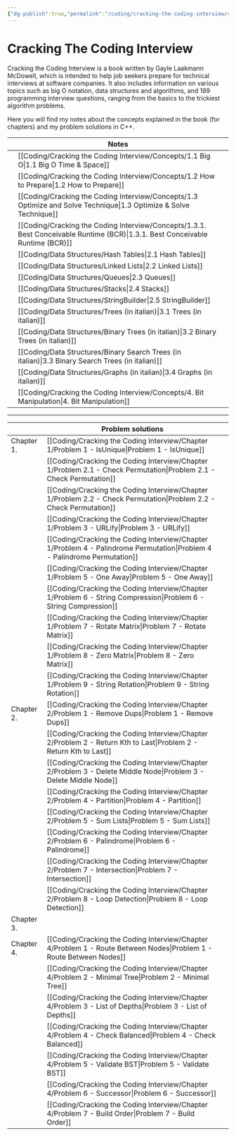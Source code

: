 ```yaml
---
{"dg-publish":true,"permalink":"/coding/cracking-the-coding-interview/cracking-the-coding-interview/"}
---
```


# Cracking The Coding Interview
Cracking the Coding Interview is a book written by Gayle Laakmann McDowell, which is intended to help job seekers prepare for technical interviews at software companies. It also includes information on various topics such as big O notation, data structures and algorithms, and 189 programming interview questions, ranging from the basics to the trickiest algorithm problems.

Here you will find my notes about the concepts explained in the book (for chapters) and my problem solutions in C++.

|     | **Notes**                                                                  |     |
| --- | -------------------------------------------------------------------------- | --- |
|     | [[Coding/Cracking the Coding Interview/Concepts/1.1 Big O\|1.1 Big O Time & Space]]                                      |     |
|     | [[Coding/Cracking the Coding Interview/Concepts/1.2 How to Prepare\|1.2 How to Prepare]]                                                     |     |
|     | [[Coding/Cracking the Coding Interview/Concepts/1.3 Optimize and Solve Technique\|1.3 Optimize & Solve Technique]]       |     | 
|     | [[Coding/Cracking the Coding Interview/Concepts/1.3.1. Best Conceivable Runtime (BCR)\|1.3.1. Best Conceivable Runtime (BCR)]]                                  |     |
|     | [[Coding/Data Structures/Hash Tables\|2.1 Hash Tables]]                                           |     |
|     | [[Coding/Data Structures/Linked Lists\|2.2 Linked Lists]]                                         |     |
|     | [[Coding/Data Structures/Queues\|2.3 Queues]]                                                     |     |
|     | [[Coding/Data Structures/Stacks\|2.4 Stacks]]                                                     |     |
|     | [[Coding/Data Structures/StringBuilder\|2.5 StringBuilder]]                                       |     |
|     | [[Coding/Data Structures/Trees (in italian)\|3.1 Trees (in italian)]]                             |     |
|     | [[Coding/Data Structures/Binary Trees (in italian)\|3.2 Binary Trees (in italian)]]               |     |
|     | [[Coding/Data Structures/Binary Search Trees (in italian)\|3.3 Binary Search Trees (in italian)]] |     |
|     | [[Coding/Data Structures/Graphs (in italian)\|3.4 Graphs (in italian)]]                           |     |
|     | [[Coding/Cracking the Coding Interview/Concepts/4. Bit Manipulation\|4. Bit Manipulation]]                                                    |     |

---

|            | **Problem solutions**                  |     |
| ---------- | -------------------------------------- | --- |
| Chapter 1. | [[Coding/Cracking the Coding Interview/Chapter 1/Problem 1 - IsUnique\|Problem 1 - IsUnique]]               |     |
|            | [[Coding/Cracking the Coding Interview/Chapter 1/Problem 2.1 - Check Permutation\|Problem 2.1 - Check Permutation]]    |     |
|            | [[Coding/Cracking the Coding Interview/Chapter 1/Problem 2.2 - Check Permutation\|Problem 2.2 - Check Permutation]]    |     |
|            | [[Coding/Cracking the Coding Interview/Chapter 1/Problem 3 - URLify\|Problem 3 - URLify]]                 |     |
|            | [[Coding/Cracking the Coding Interview/Chapter 1/Problem 4 - Palindrome Permutation\|Problem 4 - Palindrome Permutation]] |     |
|            | [[Coding/Cracking the Coding Interview/Chapter 1/Problem 5 - One Away\|Problem 5 - One Away]]               |     |
|            | [[Coding/Cracking the Coding Interview/Chapter 1/Problem 6 - String Compression\|Problem 6 - String Compression]]     |     |
|            | [[Coding/Cracking the Coding Interview/Chapter 1/Problem 7 - Rotate Matrix\|Problem 7 - Rotate Matrix]]          |     |
|            | [[Coding/Cracking the Coding Interview/Chapter 1/Problem 8 - Zero Matrix\|Problem 8 - Zero Matrix]]            |     |
|            | [[Coding/Cracking the Coding Interview/Chapter 1/Problem 9 - String Rotation\|Problem 9 - String Rotation]]        |     |
| Chapter 2. | [[Coding/Cracking the Coding Interview/Chapter 2/Problem 1 - Remove Dups\|Problem 1 - Remove Dups]]            |     |
|            | [[Coding/Cracking the Coding Interview/Chapter 2/Problem 2 - Return Kth to Last\|Problem 2 - Return Kth to Last]]     |     |
|            | [[Coding/Cracking the Coding Interview/Chapter 2/Problem 3 - Delete Middle Node\|Problem 3 - Delete Middle Node]]     |     |
|            | [[Coding/Cracking the Coding Interview/Chapter 2/Problem 4 - Partition\|Problem 4 - Partition]]              |     |
|            | [[Coding/Cracking the Coding Interview/Chapter 2/Problem 5 - Sum Lists\|Problem 5 - Sum Lists]]              |     |
|            | [[Coding/Cracking the Coding Interview/Chapter 2/Problem 6 - Palindrome\|Problem 6 - Palindrome]]             |     |
|            | [[Coding/Cracking the Coding Interview/Chapter 2/Problem 7 - Intersection\|Problem 7 - Intersection]]           |     |
|            | [[Coding/Cracking the Coding Interview/Chapter 2/Problem 8 - Loop Detection\|Problem 8 - Loop Detection]]         |     |
| Chapter 3. |                                        |     |
| Chapter 4. | [[Coding/Cracking the Coding Interview/Chapter 4/Problem 1 - Route Between Nodes\|Problem 1 - Route Between Nodes]]    |     |
|            | [[Coding/Cracking the Coding Interview/Chapter 4/Problem 2 - Minimal Tree\|Problem 2 - Minimal Tree]]           |     |
|            | [[Coding/Cracking the Coding Interview/Chapter 4/Problem 3 - List of Depths\|Problem 3 - List of Depths]]         |     |
|            | [[Coding/Cracking the Coding Interview/Chapter 4/Problem 4 - Check Balanced\|Problem 4 - Check Balanced]]         |     |
|            | [[Coding/Cracking the Coding Interview/Chapter 4/Problem 5 - Validate BST\|Problem 5 - Validate BST]]           |     |
|            | [[Coding/Cracking the Coding Interview/Chapter 4/Problem 6 - Successor\|Problem 6 - Successor]]              |     |
|            | [[Coding/Cracking the Coding Interview/Chapter 4/Problem 7 - Build Order\|Problem 7 - Build Order]]            |     |

